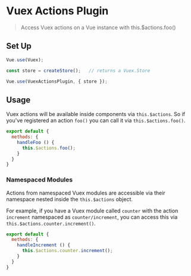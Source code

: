 # Vuex Actions Plugin

> Access Vuex actions on a Vue instance with this.$actions.foo()

## Set Up

```javascript
Vue.use(Vuex);

const store = createStore();   // returns a Vuex.Store

Vue.use(VuexActionsPlugin, { store });
```

## Usage

Vuex actions will be available inside components via `this.$actions`. So if you've registered an action `foo()` you can call it via `this.$actions.foo()`.

```javascript
export default {
  methods: {
    handleFoo () {
      this.$actions.foo();
    }
  }
}
```
### Namespaced Modules

Actions from namespaced Vuex modules are accessible via their namespace nested inside the `this.$actions` object. 

For example, if you have a Vuex module called `counter` with the action `increment` namespaced as `counter/increment`, you can access this via `this.$actions.counter.increment()`.

```javascript
export default {
  methods: {
    handleIncrement () {
      this.$actions.counter.increment();
    }
  }
}
```